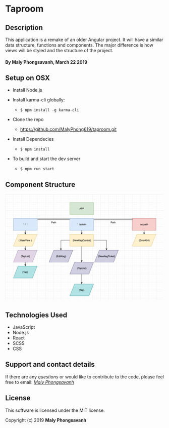 # Taproom

## Description

This application is a remake of an older Angular project. It will have a similar data structure, functions and components. The major difference is how views will be styled and the structure of the project.


#### By Maly Phongsavanh, March 22 2019

## Setup on OSX

* Install Node.js
* Install karma-cli globally:
  * `$ npm install -g karma-cli`

* Clone the repo
  * https://github.com/MalyPhong619/taproom.git

* Install Dependecies
  * `$ npm install`

* To build and start the dev server
  * `$ npm run start`

## Component Structure
<img src="/rmimg/diagram.png" width="500px">



## Technologies Used

* JavaScript
* Node.js
* React
* SCSS
* CSS

## Support and contact details

If there are any _questions_ or would like to contribute to the code, please feel free to email: _[Maly Phongsavanh](mailto:phongsavanh619@icloud.com)_

## License

This software is licensed under the MIT license.

Copyright (c) 2019 **Maly Phongsavanh**
